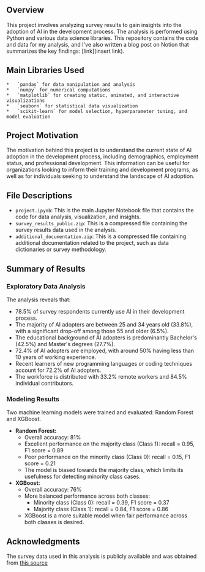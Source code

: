 ## Overview

This project involves analyzing survey results to gain insights into the adoption of AI in the development process. The analysis is performed using Python and various data science libraries. This repository contains the code and data for my analysis, and I've also written a blog post on Notion that summarizes the key findings: [link](insert link).

## Main Libraries Used

    *   `pandas` for data manipulation and analysis
    *   `numpy` for numerical computations
    *   `matplotlib` for creating static, animated, and interactive visualizations
    *   `seaborn` for statistical data visualization
    *   `scikit-learn` for model selection, hyperparameter tuning, and model evaluation 

## Project Motivation

The motivation behind this project is to understand the current state of AI adoption in the development process, including demographics, employment status, and professional development. This information can be useful for organizations looking to inform their training and development programs, as well as for individuals seeking to understand the landscape of AI adoption.

## File Descriptions

*   `project.ipynb`: This is the main Jupyter Notebook file that contains the code for data analysis, visualization, and insights.
*   `survey_results_public.zip`: This is a compressed file containing the survey results data used in the analysis.
*   `additional_documentation.zip`: This is a compressed file containing additional documentation related to the project, such as data dictionaries or survey methodology.

## Summary of Results

### Exploratory Data Analysis

The analysis reveals that:

*   78.5% of survey respondents currently use AI in their development process.
*   The majority of AI adopters are between 25 and 34 years old (33.8%), with a significant drop-off among those 55 and older (6.5%).
*   The educational background of AI adopters is predominantly Bachelor's (42.5%) and Master's degrees (27.7%).
*   72.4% of AI adopters are employed, with around 50% having less than 10 years of working experience.
*   Recent learners of new programming languages or coding techniques account for 72.2% of AI adopters.
*   The workforce is distributed with 33.2% remote workers and 84.5% individual contributors.

### Modeling Results

Two machine learning models were trained and evaluated: Random Forest and XGBoost.

*   **Random Forest:**
    *   Overall accuracy: 81%
    *   Excellent performance on the majority class (Class 1): recall = 0.95, F1 score = 0.89
    *   Poor performance on the minority class (Class 0): recall = 0.15, F1 score = 0.21
    *   The model is biased towards the majority class, which limits its usefulness for detecting minority class cases.
*   **XGBoost:**
    *   Overall accuracy: 76%
    *   More balanced performance across both classes:
        +   Minority class (Class 0): recall = 0.39, F1 score = 0.37
        +   Majority class (Class 1): recall = 0.84, F1 score = 0.86
    *   XGBoost is a more suitable model when fair performance across both classes is desired.

## Acknowledgments

 The survey data used in this analysis is publicly available and was obtained from [this source](https://survey.stackoverflow.co/)

